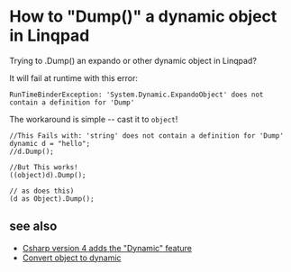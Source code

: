 ﻿# How to "Dump()" a dynamic object in Linqpad

Trying to .Dump() an expando or other dynamic object in Linqpad?

It will fail at runtime with this error:

	RunTimeBinderException: 'System.Dynamic.ExpandoObject' does not contain a definition for 'Dump'

The workaround is simple -- cast it to `object`!


	//This Fails with: 'string' does not contain a definition for 'Dump'
	dynamic d = "hello";
	//d.Dump();

	//But This works!
	((object)d).Dump();

	// as does this)
	(d as Object).Dump();



## see also

- [Csharp version 4 adds the "Dynamic" feature](../csharp/version4.md#dynamic-binding)
- [Convert object to dynamic](../csharp/object_to_dynamic.md)